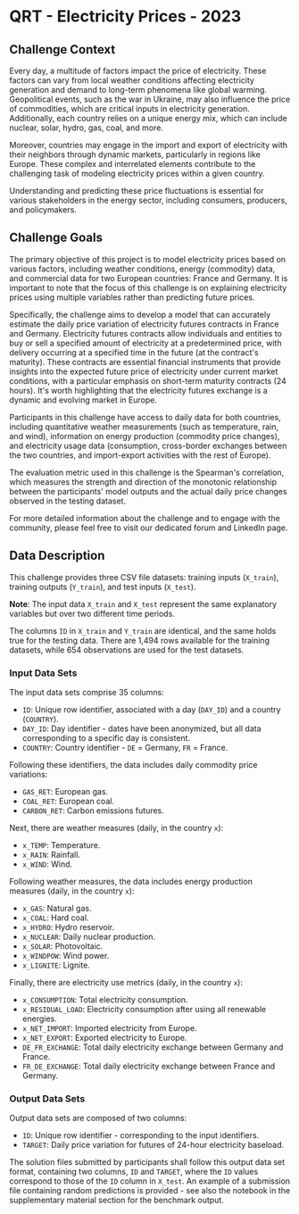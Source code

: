 # QRT - Electricity Prices - 2023

## Challenge Context

Every day, a multitude of factors impact the price of electricity. These factors can vary from local weather conditions affecting electricity generation and demand to long-term phenomena like global warming. Geopolitical events, such as the war in Ukraine, may also influence the price of commodities, which are critical inputs in electricity generation. Additionally, each country relies on a unique energy mix, which can include nuclear, solar, hydro, gas, coal, and more.

Moreover, countries may engage in the import and export of electricity with their neighbors through dynamic markets, particularly in regions like Europe. These complex and interrelated elements contribute to the challenging task of modeling electricity prices within a given country.

Understanding and predicting these price fluctuations is essential for various stakeholders in the energy sector, including consumers, producers, and policymakers.

## Challenge Goals

The primary objective of this project is to model electricity prices based on various factors, including weather conditions, energy (commodity) data, and commercial data for two European countries: France and Germany. It is important to note that the focus of this challenge is on explaining electricity prices using multiple variables rather than predicting future prices.

Specifically, the challenge aims to develop a model that can accurately estimate the daily price variation of electricity futures contracts in France and Germany. Electricity futures contracts allow individuals and entities to buy or sell a specified amount of electricity at a predetermined price, with delivery occurring at a specified time in the future (at the contract's maturity). These contracts are essential financial instruments that provide insights into the expected future price of electricity under current market conditions, with a particular emphasis on short-term maturity contracts (24 hours). It's worth highlighting that the electricity futures exchange is a dynamic and evolving market in Europe.

Participants in this challenge have access to daily data for both countries, including quantitative weather measurements (such as temperature, rain, and wind), information on energy production (commodity price changes), and electricity usage data (consumption, cross-border exchanges between the two countries, and import-export activities with the rest of Europe).

The evaluation metric used in this challenge is the Spearman's correlation, which measures the strength and direction of the monotonic relationship between the participants' model outputs and the actual daily price changes observed in the testing dataset.

For more detailed information about the challenge and to engage with the community, please feel free to visit our dedicated forum and LinkedIn page.

## Data Description

This challenge provides three CSV file datasets: training inputs (`X_train`), training outputs (`Y_train`), and test inputs (`X_test`).

**Note**: The input data `X_train` and `X_test` represent the same explanatory variables but over two different time periods.

The columns `ID` in `X_train` and `Y_train` are identical, and the same holds true for the testing data. There are 1,494 rows available for the training datasets, while 654 observations are used for the test datasets.

### Input Data Sets

The input data sets comprise 35 columns:

- `ID`: Unique row identifier, associated with a day (`DAY_ID`) and a country (`COUNTRY`).
- `DAY_ID`: Day identifier - dates have been anonymized, but all data corresponding to a specific day is consistent.
- `COUNTRY`: Country identifier - `DE` = Germany, `FR` = France.

Following these identifiers, the data includes daily commodity price variations:

- `GAS_RET`: European gas.
- `COAL_RET`: European coal.
- `CARBON_RET`: Carbon emissions futures.

Next, there are weather measures (daily, in the country `x`):

- `x_TEMP`: Temperature.
- `x_RAIN`: Rainfall.
- `x_WIND`: Wind.

Following weather measures, the data includes energy production measures (daily, in the country `x`):

- `x_GAS`: Natural gas.
- `x_COAL`: Hard coal.
- `x_HYDRO`: Hydro reservoir.
- `x_NUCLEAR`: Daily nuclear production.
- `x_SOLAR`: Photovoltaic.
- `x_WINDPOW`: Wind power.
- `x_LIGNITE`: Lignite.

Finally, there are electricity use metrics (daily, in the country `x`):

- `x_CONSUMPTION`: Total electricity consumption.
- `x_RESIDUAL_LOAD`: Electricity consumption after using all renewable energies.
- `x_NET_IMPORT`: Imported electricity from Europe.
- `x_NET_EXPORT`: Exported electricity to Europe.
- `DE_FR_EXCHANGE`: Total daily electricity exchange between Germany and France.
- `FR_DE_EXCHANGE`: Total daily electricity exchange between France and Germany.

### Output Data Sets

Output data sets are composed of two columns:

- `ID`: Unique row identifier - corresponding to the input identifiers.
- `TARGET`: Daily price variation for futures of 24-hour electricity baseload.

The solution files submitted by participants shall follow this output data set format, containing two columns, `ID` and `TARGET`, where the `ID` values correspond to those of the `ID` column in `X_test`. An example of a submission file containing random predictions is provided - see also the notebook in the supplementary material section for the benchmark output.